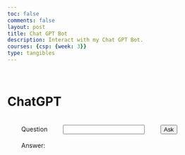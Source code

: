 ```yaml
---
toc: false
comments: false
layout: post
title: Chat GPT Bot
description: Interact with my Chat GPT Bot. 
courses: {csp: {week: 3}}
type: tangibles
---
```


<head>
    <meta charset="UTF-8">
    <meta name="viewport" content="width=device-width, initial-scale=1.0">
    <title>Chat GPT</title>
</head>
<body>
    <h1>ChatGPT</h1>
    <div>
        <span>Question</span>
        <input id="question" type="text" />
        <button onclick="askQuestion()">Ask</button>
    </div>
    <div>
        <span>Answer:</span>
        <p id="answer"></p>
    </div>
    <script>
        async function chatWithGPT(prompt) {
            const API_KEY = "sk-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"; /* your api key here */
            const headers = {
                "authorization": `Bearer ${API_KEY}`,
                "content-type": "application/json"
            };
            const data = {
                model: "text-davinci-003",
                prompt: prompt,
                temperature: 1,
                max_tokens: 456,
                top_p: 0.3,
                frequency_penalty: 1.23,
                presence_penalty: 0
            };
            const response = await fetch("https://api.openai.com/v1/completions", {
                method: "POST",
                headers: headers,
                body: JSON.stringify(data)
            });
            const responseData = await response.json();
            if (response.status == 200) {
                return responseData.choices[0].text.trim();
            } else {
                return `Error: ${response.status}, ${responseData.error.message}`;
            }
        }
        async function askQuestion() {
            const question = document.querySelector("#question").value;
            const answerContainer = document.querySelector("#answer");
            answerContainer.textContent = await chatWithGPT(question);
        }
    </script>
</body>
